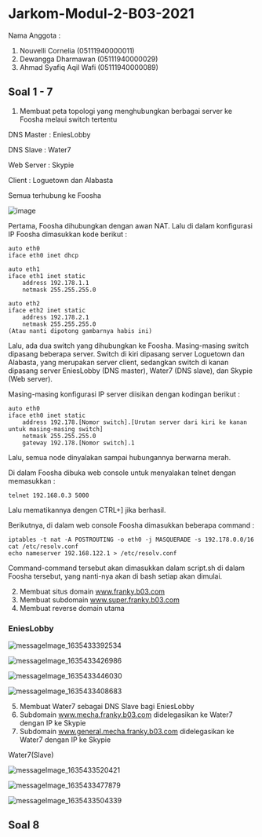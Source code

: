 # Jarkom-Modul-2-B03-2021

Nama Anggota :
1. Nouvelli Cornelia (05111940000011)
2. Dewangga Dharmawan (05111940000029)
3. Ahmad Syafiq Aqil Wafi (05111940000089)

## Soal 1 - 7

1. Membuat peta topologi yang menghubungkan berbagai server ke Foosha melaui switch tertentu

DNS Master : EniesLobby

DNS Slave : Water7

Web Server : Skypie

Client : Loguetown dan Alabasta

Semua terhubung ke Foosha

![image](https://user-images.githubusercontent.com/73766205/138793004-d861d30f-7c81-4be9-9225-b33fd2743879.png)

Pertama, Foosha dihubungkan dengan awan NAT. Lalu di dalam konfigurasi IP Foosha dimasukkan kode berikut :
```
auto eth0
iface eth0 inet dhcp

auto eth1
iface eth1 inet static
	address 192.178.1.1
	netmask 255.255.255.0

auto eth2
iface eth2 inet static
	address 192.178.2.1
	netmask 255.255.255.0
(Atau nanti dipotong gambarnya habis ini)
```

Lalu, ada dua switch yang dihubungkan ke Foosha. Masing-masing switch dipasang beberapa server. Switch di kiri dipasang server Loguetown dan Alabasta, yang merupakan server client, sedangkan switch di kanan dipasang server EniesLobby (DNS master), Water7 (DNS slave), dan Skypie (Web server).

Masing-masing konfigurasi IP server diisikan dengan kodingan berikut :
```
auto eth0
iface eth0 inet static
	address 192.178.[Nomor switch].[Urutan server dari kiri ke kanan untuk masing-masing switch]
	netmask 255.255.255.0
	gateway 192.178.[Nomor switch].1
```

Lalu, semua node dinyalakan sampai hubungannya berwarna merah.

Di dalam Foosha dibuka web console untuk menyalakan telnet dengan memasukkan :
```
telnet 192.168.0.3 5000
```
Lalu mematikannya dengen CTRL+] jika berhasil.

Berikutnya, di dalam web console Foosha dimasukkan beberapa command :
```
iptables -t nat -A POSTROUTING -o eth0 -j MASQUERADE -s 192.178.0.0/16
cat /etc/resolv.conf
echo nameserver 192.168.122.1 > /etc/resolv.conf
```
Command-command tersebut akan dimasukkan dalam script.sh di dalam Foosha tersebut, yang nanti-nya akan di bash setiap akan dimulai.

2. Membuat situs domain www.franky.b03.com
3. Membuat subdomain www.super.franky.b03.com
4. Membuat reverse domain utama

### EniesLobby

![messageImage_1635433392534](https://user-images.githubusercontent.com/73766205/139292599-448ee484-a9ee-4e36-a692-12806f5e11e7.jpg)

![messageImage_1635433426986](https://user-images.githubusercontent.com/73766205/139292740-1a963b29-b46c-4b25-b1fe-0d66b8560843.jpg)

![messageImage_1635433446030](https://user-images.githubusercontent.com/73766205/139292780-5677c5c1-0d23-40fa-adfb-fc13f74a56dd.jpg)

![messageImage_1635433408683](https://user-images.githubusercontent.com/73766205/139292850-9ab64882-45e5-4da5-8da0-6a31a46d9248.jpg)

5. Membuat Water7 sebagai DNS Slave bagi EniesLobby
6. Subdomain www.mecha.franky.b03.com didelegasikan ke Water7 dengan IP ke Skypie
7. Subdomain www.general.mecha.franky.b03.com didelegasikan ke Water7 dengan IP ke Skypie

Water7(Slave)

![messageImage_1635433520421](https://user-images.githubusercontent.com/73766205/139294426-41088a3f-363e-4674-9b09-8788634c2d09.jpg)

![messageImage_1635433477879](https://user-images.githubusercontent.com/73766205/139294431-714844cb-331b-4618-8505-45575be57c21.jpg)

![messageImage_1635433504339](https://user-images.githubusercontent.com/73766205/139294417-1040a747-7fe8-4ecf-a909-1b570e83d9ba.jpg)


## Soal 8
